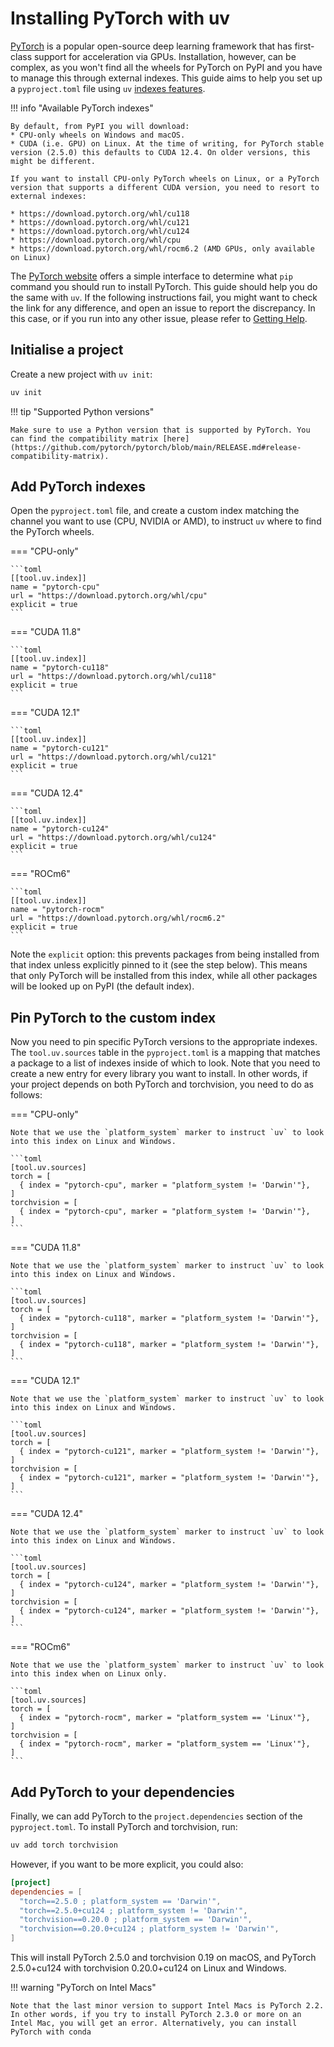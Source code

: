 # Installing PyTorch with uv

[PyTorch](https://pytorch.org/) is a popular open-source deep learning framework that has first-class support for acceleration via GPUs. Installation, however, can be complex, as you won't find all the wheels for PyTorch on PyPI and you have to manage this through external indexes. This guide aims to help you set up a `pyproject.toml` file using `uv` [indexes features](../../configuration/indexes.md).

!!! info "Available PyTorch indexes"

    By default, from PyPI you will download:
    * CPU-only wheels on Windows and macOS.
    * CUDA (i.e. GPU) on Linux. At the time of writing, for PyTorch stable version (2.5.0) this defaults to CUDA 12.4. On older versions, this might be different.

    If you want to install CPU-only PyTorch wheels on Linux, or a PyTorch version that supports a different CUDA version, you need to resort to external indexes:

    * https://download.pytorch.org/whl/cu118
    * https://download.pytorch.org/whl/cu121
    * https://download.pytorch.org/whl/cu124
    * https://download.pytorch.org/whl/cpu
    * https://download.pytorch.org/whl/rocm6.2 (AMD GPUs, only available on Linux)


The [PyTorch website](https://pytorch.org/get-started/locally/) offers a simple interface to determine what `pip` command you should run to install PyTorch. This guide should help you do the same with `uv`. If the following instructions fail, you might want to check the link for any difference, and open an issue to report the discrepancy. In this case, or if you run into any other issue, please refer to [Getting Help](../../getting-started/help.md).

## Initialise a project

Create a new project with `uv init`:

```sh
uv init
```

!!! tip "Supported Python versions"

    Make sure to use a Python version that is supported by PyTorch. You can find the compatibility matrix [here](https://github.com/pytorch/pytorch/blob/main/RELEASE.md#release-compatibility-matrix).


## Add PyTorch indexes

Open the `pyproject.toml` file, and create a custom index matching the channel you want to use (CPU, NVIDIA or AMD), to instruct `uv` where to find the PyTorch wheels.

=== "CPU-only"

    ```toml
    [[tool.uv.index]]
    name = "pytorch-cpu"
    url = "https://download.pytorch.org/whl/cpu"
    explicit = true
    ```

=== "CUDA 11.8"

    ```toml
    [[tool.uv.index]]
    name = "pytorch-cu118"
    url = "https://download.pytorch.org/whl/cu118"
    explicit = true
    ```

=== "CUDA 12.1"

    ```toml
    [[tool.uv.index]]
    name = "pytorch-cu121"
    url = "https://download.pytorch.org/whl/cu121"
    explicit = true
    ```

=== "CUDA 12.4"

    ```toml
    [[tool.uv.index]]
    name = "pytorch-cu124"
    url = "https://download.pytorch.org/whl/cu124"
    explicit = true
    ```

=== "ROCm6"

    ```toml
    [[tool.uv.index]]
    name = "pytorch-rocm"
    url = "https://download.pytorch.org/whl/rocm6.2"
    explicit = true
    ```

Note the `explicit` option: this prevents packages from being installed from that index unless explicitly pinned to it (see the step below). This means that only PyTorch will be installed from this index, while all other packages will be looked up on PyPI (the default index).

## Pin PyTorch to the custom index

Now you need to pin specific PyTorch versions to the appropriate indexes. The `tool.uv.sources` table in the `pyproject.toml` is a mapping that matches a package to a list of indexes inside of which to look. Note that you need to create a new entry for every library you want to install. In other words, if your project depends on both PyTorch and torchvision, you need to do as follows:

=== "CPU-only"

    Note that we use the `platform_system` marker to instruct `uv` to look into this index on Linux and Windows.

    ```toml
    [tool.uv.sources]
    torch = [
      { index = "pytorch-cpu", marker = "platform_system != 'Darwin'"},
    ]
    torchvision = [
      { index = "pytorch-cpu", marker = "platform_system != 'Darwin'"},
    ]
    ```

=== "CUDA 11.8"

    Note that we use the `platform_system` marker to instruct `uv` to look into this index on Linux and Windows.

    ```toml
    [tool.uv.sources]
    torch = [
      { index = "pytorch-cu118", marker = "platform_system != 'Darwin'"},
    ]
    torchvision = [
      { index = "pytorch-cu118", marker = "platform_system != 'Darwin'"},
    ]
    ```

=== "CUDA 12.1"

    Note that we use the `platform_system` marker to instruct `uv` to look into this index on Linux and Windows.

    ```toml
    [tool.uv.sources]
    torch = [
      { index = "pytorch-cu121", marker = "platform_system != 'Darwin'"},
    ]
    torchvision = [
      { index = "pytorch-cu121", marker = "platform_system != 'Darwin'"},
    ]
    ```

=== "CUDA 12.4"

    Note that we use the `platform_system` marker to instruct `uv` to look into this index on Linux and Windows.

    ```toml
    [tool.uv.sources]
    torch = [
      { index = "pytorch-cu124", marker = "platform_system != 'Darwin'"},
    ]
    torchvision = [
      { index = "pytorch-cu124", marker = "platform_system != 'Darwin'"},
    ]
    ```

=== "ROCm6"

    Note that we use the `platform_system` marker to instruct `uv` to look into this index when on Linux only.

    ```toml
    [tool.uv.sources]
    torch = [
      { index = "pytorch-rocm", marker = "platform_system == 'Linux'"},
    ]
    torchvision = [
      { index = "pytorch-rocm", marker = "platform_system == 'Linux'"},
    ]
    ```

## Add PyTorch to your dependencies

Finally, we can add PyTorch to the `project.dependencies` section of the `pyproject.toml`. To install PyTorch and torchvision, run:

```sh
uv add torch torchvision
```

However, if you want to be more explicit, you could also:

```toml
[project]
dependencies = [
  "torch==2.5.0 ; platform_system == 'Darwin'",
  "torch==2.5.0+cu124 ; platform_system != 'Darwin'",
  "torchvision==0.20.0 ; platform_system == 'Darwin'",
  "torchvision==0.20.0+cu124 ; platform_system != 'Darwin'",
]
```

This will install PyTorch 2.5.0 and torchvision 0.19 on macOS, and PyTorch 2.5.0+cu124 with torchvision 0.20.0+cu124 on Linux and Windows.

!!! warning "PyTorch on Intel Macs"

    Note that the last minor version to support Intel Macs is PyTorch 2.2. In other words, if you try to install PyTorch 2.3.0 or more on an Intel Mac, you will get an error. Alternatively, you can install PyTorch with conda
